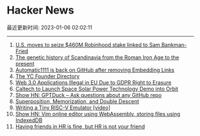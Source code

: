 # Hacker News

最近更新时间: 2023-01-06 02:02:11

--- 
1. [U.S. moves to seize $460M Robinhood stake linked to Sam Bankman-Fried](https://www.cnn.com/2023/01/05/investing/doj-seizes-robinhood-shares/index.html) 
2. [The genetic history of Scandinavia from the Roman Iron Age to the present](https://www.cell.com/cell/fulltext/S0092-8674(22)01468-4) 
3. [Automatic1111 is back on GitHub after removing Embedding Links](https://github.com/AUTOMATIC1111/stable-diffusion-webui/wiki/Textual-Inversion) 
4. [The YC Founder Directory](https://www.ycombinator.com/blog/the-yc-founder-directory) 
5. [Web 3.0 Applications Illegal in EU Due to GDPR Right to Erasure](https://gdpr-info.eu/art-17-gdpr/) 
6. [Caltech to Launch Space Solar Power Technology Demo into Orbit](https://www.caltech.edu/about/news/caltech-to-launch-space-solar-power-technology-demo-into-orbit-in-january) 
7. [Show HN: GPTDuck – Ask questions about any GitHub repo](https://www.gptduck.com/) 
8. [Superposition, Memorization, and Double Descent](https://transformer-circuits.pub/2023/toy-double-descent/index.html) 
9. [Writing a Tiny RISC-V Emulator [video]](https://www.youtube.com/watch?v=YT5vB3UqU_E) 
10. [Show HN: Vim online editor using WebAssembly, storing files using IndexedDB](https://www.vimonlineeditor.com/) 
11. [Having friends in HR is fine, but HR is not your friend](https://cdoyle.me/2023/01/05/having-friends-in-hr-is-fine-but-hr-is-not-your-friend/) 
